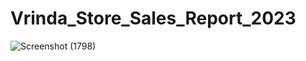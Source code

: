 # Vrinda_Store_Sales_Report_2023
![Screenshot (1798)](https://github.com/mustaque369/Vrinda_Store_Sales_Report_2023/assets/95953697/f3605e5c-21fe-4a0d-979b-542a8203f423)

